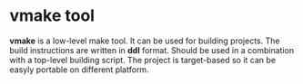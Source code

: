 # vmake tool

**vmake** is a low-level make tool. It can be used for building projects. 
The build instructions are written in **ddl** format.
Should be used in a combination with a top-level building script.
The project is target-based so it can be easyly portable on different platform.
 
